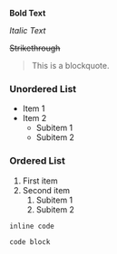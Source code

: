 **Bold Text**

*Italic Text*

~~Strikethrough~~

> This is a blockquote.

### Unordered List
- Item 1
- Item 2
    - Subitem 1
    - Subitem 2

### Ordered List
1. First item
2. Second item
    1. Subitem 1
    2. Subitem 2

`inline code`

```
code block
```